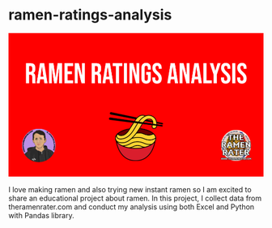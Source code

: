 # ramen-ratings-analysis
![IMG](ramen_splash.png)

I love making ramen and also trying new instant ramen so I am excited to share an educational project about ramen. In this project, I collect data from theramenrater.com and conduct my analysis using both Excel and Python with Pandas library.
